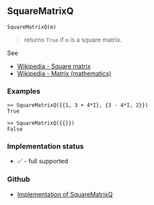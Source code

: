 ## SquareMatrixQ

```
SquareMatrixQ(m)
```

> returns `True` if `m` is a square matrix.

See
* [Wikipedia - Square matrix](https://en.wikipedia.org/wiki/Square_matrix)
* [Wikipedia - Matrix (mathematics)](https://en.wikipedia.org/wiki/Matrix_(mathematics))

### Examples

```
>> SquareMatrixQ({{1, 3 + 4*I}, {3 - 4*I, 2}})
True

>> SquareMatrixQ({{}})
False
```






### Implementation status

* &#x2705; - full supported

### Github

* [Implementation of SquareMatrixQ](https://github.com/axkr/symja_android_library/blob/master/symja_android_library/matheclipse-core/src/main/java/org/matheclipse/core/builtin/PredicateQ.java#L1380) 
